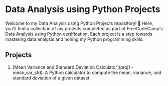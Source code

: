# Data Analysis using Python Projects


Welcome to my Data Analysis using Python Projects repository! 🐍 Here, you'll find a collection of my projects completed as part of FreeCodeCamp's Data Analysis using Python certification. Each project is a step towards mastering data analysis and honing my Python programming skills.

## Projects

1. [Mean Variance and Standard Deviation Calculator](proj1 - mean_var_std): A Python calculator to compute the mean, variance, and standard deviation of a given dataset.

<!-- Add more project links as you complete them -->
